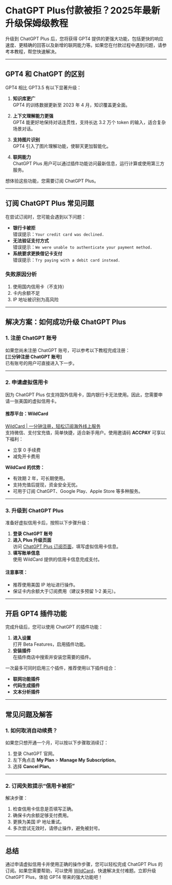 # ChatGPT Plus付款被拒？2025年最新升级保姆级教程

升级到 ChatGPT Plus 后，您将获得 GPT4 提供的更强大功能，包括更快的响应速度、更精确的回答以及新增的联网能力等。如果您在付款过程中遇到问题，请参考本教程，帮您快速解决。

---

## GPT4 和 ChatGPT 的区别

GPT4 相比 GPT3.5 有以下显著升级：

1. **知识库更广**  
   GPT4 的训练数据更新至 2023 年 4 月，知识覆盖更全面。
   
2. **上下文理解能力更强**  
   GPT4 能更好地保持对话连贯性，支持长达 3.2 万个 token 的输入，适合复杂场景对话。

3. **支持图片识别**  
   GPT4 引入了图片理解功能，使聊天更加智能化。

4. **联网能力**  
   ChatGPT Plus 用户可以通过插件功能访问最新信息，运行计算或使用第三方服务。

想体验这些功能，您需要订阅 ChatGPT Plus。

---

## 订阅 ChatGPT Plus 常见问题

在尝试订阅时，您可能会遇到以下问题：

- **银行卡被拒**  
  错误提示：`Your credit card was declined.`  
- **无法验证支付方式**  
  错误提示：`We were unable to authenticate your payment method.`  
- **系统要求更换借记卡支付**  
  错误提示：`Try paying with a debit card instead.`

### 失败原因分析

1. 使用国内信用卡（不支持）  
2. 卡内余额不足  
3. IP 地址被识别为高风险

---

## 解决方案：如何成功升级 ChatGPT Plus

### 1. 注册 ChatGPT 账号

如果您尚未注册 ChatGPT 账号，可以参考以下教程完成注册：  
**[三分钟注册 ChatGPT 账号]**  
已有账号的用户可直接进入下一步。

---

### 2. 申请虚拟信用卡

因为 ChatGPT Plus 仅支持国外信用卡，国内银行卡无法使用。因此，您需要申请一张美国的虚拟信用卡。

#### 推荐平台：WildCard

[WildCard | 一分钟注册，轻松订阅海外线上服务](https://bit.ly/bewildcard)  
支持微信、支付宝充值，简单快捷，适合新手用户。使用邀请码 **ACCPAY** 可享以下福利：  
- 立享 0 手续费  
- 减免开卡费用  

**WildCard 的优势：**  
- 有效期 2 年，可长期使用。  
- 支持充值后提现，资金安全无忧。  
- 可用于订阅 ChatGPT、Google Play、Apple Store 等多种服务。

---

### 3. 升级到 ChatGPT Plus

准备好虚拟信用卡后，按照以下步骤升级：

1. **登录 ChatGPT 账号**  
2. **进入 Plus 升级页面**  
   访问 [ChatGPT Plus 订阅页面](https://chat.openai.com/invite/accepted)，填写虚拟信用卡信息。  
3. **填写账单信息**  
   使用 WildCard 提供的信用卡信息完成支付。

#### 注意事项：
- 推荐使用美国 IP 地址进行操作。  
- 保证卡内余额大于订阅费用（建议多预留 1-2 美元）。

---

## 开启 GPT4 插件功能

完成升级后，您可以使用 ChatGPT 的插件功能：

1. **进入设置**  
   打开 Beta Features，启用插件功能。
2. **安装插件**  
   在插件商店中搜索并安装您需要的插件。

一次最多可同时启用三个插件，推荐使用以下插件组合：  
- **联网功能插件**  
- **代码生成插件**  
- **文本分析插件**

---

## 常见问题及解答

### 1. 如何取消自动续费？

如果您只想开通一个月，可以按以下步骤取消续订：  
1. 登录 ChatGPT 官网。  
2. 左下角点击 **My Plan** > **Manage My Subscription**。  
3. 选择 **Cancel Plan**。

---

### 2. 订阅失败提示“信用卡被拒”

解决步骤：  
1. 检查信用卡信息是否填写正确。  
2. 确保卡内余额足够支付费用。  
3. 更换为美国 IP 地址重试。  
4. 多次尝试无效时，请停止操作，避免被封号。

---

## 总结

通过申请虚拟信用卡并使用正确的操作步骤，您可以轻松完成 ChatGPT Plus 的订阅。如果您需要帮助，可以使用 [WildCard](https://bit.ly/bewildcard)，快速解决支付难题。立即升级 ChatGPT Plus，体验 GPT4 带来的强大功能吧！
